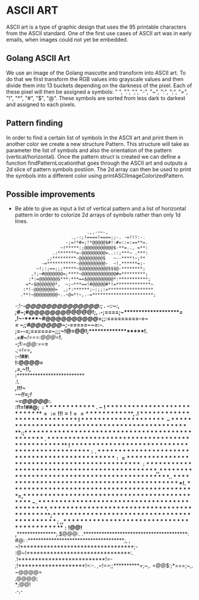 # ASCII ART
ASCII art is a type of graphic design that uses the 95 printable characters from the ASCII standard.
One of the first use cases of ASCII art was in early emails, when images could not yet be embedded.

## Golang ASCII Art
We use an image of the Golang mascotte and transform into ASCII art. To do that we first transform the RGB values into grayscale values and then divide them into 13 buckets depending on the darkness of the pixel.
Each of these pixel will then be assigned a symbols: " ", ".", ",", "-", "~", ":", ";", "=", "!", "\*", "#", "$", "@". These symbols are sorted from less dark to darkest and assigned to each pixels.

## Pattern finding
In order to find a certain list of symbols in the ASCII art and print them in another color we create a new structure Pattern. This structure will take as parameter the list of symbols and also the orientation of the pattern (vertical/horizontal).
Once the pattern struct is created we can define a function findPatternLocationthat goes through the ASCII art and outputs a 2d slice of pattern symbols postiion.
The 2d array can then be used to print the symbols into a different color using printASCIImageColorizedPattern.

## Possible improvements
- Be able to give as input a list of vertical pattern and a list of horizontal pattern in order to colorize 2d arrays of symbols rather than only 1d lines.


                                 .,,-~~-,                                  
                           .,-:;!====!====;;-. -=!!!:-.                    
                         -;=!*#=;!*@@@@@$#!:#=::=:==**=.                   
                       ~!*****:;@@@@@@@@@@@$-**=.., =**:                   
                    .:*******=-@@@@@@@@@=..::;***~ .***:                   
                  ,;*********-@@@@@@@@@$   ~--****!~;**                    
                -=***********-@@@@@@@@@@-  ~!,******=;-                    
              ~!;:;==;;;*****~$@@@@@@@@@@$$$@-********;                    
            ,!;~#@@@@@@@=;****~@@@@@@@@@@@@@#=*********;                   
           :*:=@@@@@@@$***:***==$@@@@@@@@@@*:***********;                  
          =*~$@@@@@@@*,  ~;~***==!#@@@@@#*!=*************~                 
         :*!-@@@@@@@@=  ,;*:******;~:;;:=*****************                 
        .**!~@@@@@@@@@~..~@=*!~,.-=***********************;                
     -;!-***-@@@@@@@@@@@@@@:;   . -::~:********************,               
    ;**#~***;#@@@@@@@@@@@@!;,  .-;====;~*******************=               
   ,**!~-****~#@@@@@@@@@@=;;:=========-=********************~              
   =**  ~*****;;#@@@@@@*~;*-=====~~=:-***********************.             
   ;**=--*******=;======***~;;;~!@=@@!;**********************!.            
   .=**#~******************!===:$@$*@@=***********************!.           
     -;!:***********************=@@*:==************************=           
        .***********************;=!==***************************,          
         :*******************************************************-!##*:    
          !******************************************************:@@@@=    
          ,******************************************************=,~!!,    
           :******************************************************         
           .!*****************************************************.        
            ,************************************!!!**************~        
             -**********************************~*!!=;************!        
              ~*********************************=@@@@@:************.       
               :!*****************************!=!##$@;:************.       
                -!***************************=:=!!!=!==************,       
                 .!***************************!********************~       
                  -************************************************:       
                   ;***********************************************~       
                   .***********************************************~       
                    !**********************************************:       
                    .**********************************************:       
                     =*********************************************~       
                     :*********************************************,       
                     ,*********************************************.       
                     .********************************************!        
                     .********************************************=        
                     ,********************************************-        
                     .********************************************         
                     .*******************************************;         
                      *******************************************~;~,      
                     ,******************************************:!@@$!     
                     ,*****************************************;.$@@@:.    
                     .****************************************:    #@:     
                      :*************************************;,      ,      
                      ~!**********************************;-               
                     :@~!*******************************:.                 
                        .!**************************!=-                    
                          ;!********************!=:-.                      
                           ,~!==;;**********=;~,.                          
                              =@@$:;*===;~,.                               
                             ~@@@@=                                        
                            ,@@@@;                                         
                            *;@@!                                          
                            .-,-                                           
